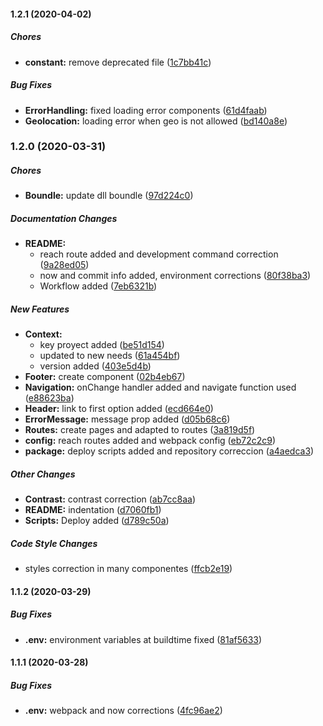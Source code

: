 #### 1.2.1 (2020-04-02)

##### Chores

* **constant:**  remove deprecated file ([1c7bb41c](https://github.com/GuzmanPablo/weatherApp/commit/1c7bb41ca105bf780940a1b688c958c41920cd22))

##### Bug Fixes

* **ErrorHandling:**  fixed loading error components ([61d4faab](https://github.com/GuzmanPablo/weatherApp/commit/61d4faab35f337052c84d40b81f6ac1978874620))
* **Geolocation:**  loading error when geo is not allowed ([bd140a8e](https://github.com/GuzmanPablo/weatherApp/commit/bd140a8e97c1d5ae13e3f11a09706bf788e8f365))

### 1.2.0 (2020-03-31)

##### Chores

* **Boundle:**  update dll boundle ([97d224c0](https://github.com/GuzmanPablo/weatherApp/commit/97d224c0677d525c3553a0ecb1b4f73cf7c13bea))

##### Documentation Changes

* **README:**
  *  reach route added and development command correction ([9a28ed05](https://github.com/GuzmanPablo/weatherApp/commit/9a28ed0521424b83ebfe4dc44c04ea7108f69208))
  *  now and commit info added, environment corrections ([80f38ba3](https://github.com/GuzmanPablo/weatherApp/commit/80f38ba3305cf2867283fb397a64a7aef414f842))
  *  Workflow added ([7eb6321b](https://github.com/GuzmanPablo/weatherApp/commit/7eb6321b36d259ce1d9716b55dac378aca2dfc0a))

##### New Features

* **Context:**
  *  key proyect added ([be51d154](https://github.com/GuzmanPablo/weatherApp/commit/be51d15468b1d6b29cc849a9bac94520f2f4e253))
  *  updated to new needs ([61a454bf](https://github.com/GuzmanPablo/weatherApp/commit/61a454bf7f44a0f94907444ef845f0fad096e604))
  *  version added ([403e5d4b](https://github.com/GuzmanPablo/weatherApp/commit/403e5d4b68cf84c19008b19b42877f0fc9fb70dc))
* **Footer:**  create component ([02b4eb67](https://github.com/GuzmanPablo/weatherApp/commit/02b4eb67ad9c47c5559051f8aa67ea59ffd4e4d9))
* **Navigation:**  onChange handler added and navigate function used ([e88623ba](https://github.com/GuzmanPablo/weatherApp/commit/e88623baa6c75ab58fb9b3fe378a057fe239ea61))
* **Header:**  link to first option added ([ecd664e0](https://github.com/GuzmanPablo/weatherApp/commit/ecd664e00abcc8f08b783ecdff648185ac4255d3))
* **ErrorMessage:**  message prop added ([d05b68c6](https://github.com/GuzmanPablo/weatherApp/commit/d05b68c650dbf5a56cc057b170885338da93962a))
* **Routes:**  create pages and adapted to routes ([3a819d5f](https://github.com/GuzmanPablo/weatherApp/commit/3a819d5fa2799f0f940c157fbdff9a887e90e2cb))
* **config:**  reach routes added and webpack config ([eb72c2c9](https://github.com/GuzmanPablo/weatherApp/commit/eb72c2c901c8d230ebdf11d07a50581f2c575c0a))
* **package:**  deploy scripts added and repository correccion ([a4aedca3](https://github.com/GuzmanPablo/weatherApp/commit/a4aedca3bf7d38460b51ac6a7358097c4ab63c2e))

##### Other Changes

* **Contrast:**  contrast correction ([ab7cc8aa](https://github.com/GuzmanPablo/weatherApp/commit/ab7cc8aa75246c7a2f84a6301d63c2a5d853fe22))
* **README:**  indentation ([d7060fb1](https://github.com/GuzmanPablo/weatherApp/commit/d7060fb19eb597f1709c8d955c1b1919e8fa635b))
* **Scripts:**  Deploy added ([d789c50a](https://github.com/GuzmanPablo/weatherApp/commit/d789c50a25e8214cbc7723899059734cc421d4a5))

##### Code Style Changes

*  styles correction in many componentes ([ffcb2e19](https://github.com/GuzmanPablo/weatherApp/commit/ffcb2e196c45615bad445a6d21e232bc1ef50d50))

#### 1.1.2 (2020-03-29)

##### Bug Fixes

* **.env:**  environment variables at buildtime fixed ([81af5633](git+https://guzmanpablo@bitbucket.org/guzmanpablo/weatherapp.git/commits/81af563390356474e56016b3179b84497adae965))

#### 1.1.1 (2020-03-28)

##### Bug Fixes

* **.env:**  webpack and now corrections ([4fc96ae2](git+https://guzmanpablo@bitbucket.org/guzmanpablo/weatherapp.git/commits/4fc96ae2f0b8412001e5da3fad2708ddaf211fab))

